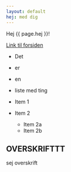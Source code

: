 ```yaml
---
layout: default
hej: med dig
---
```



Hej {{ page.hej }}!

[Link til forsiden](index.html)

* Det
* er
* en
* liste med ting

* Item 1
* Item 2
  * Item 2a
  * Item 2b

## OVERSKRIFTTT

sej overskrift
